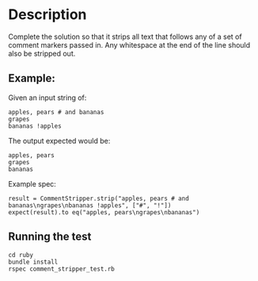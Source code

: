 # Description

Complete the solution so that it strips all text that follows any of a set of comment markers passed in. Any whitespace at the end of the line should also be stripped out.

## Example:

Given an input string of:

```
apples, pears # and bananas
grapes
bananas !apples
```

The output expected would be:
```
apples, pears
grapes
bananas
```

Example spec:
```
result = CommentStripper.strip("apples, pears # and bananas\ngrapes\nbananas !apples", ["#", "!"])
expect(result).to eq("apples, pears\ngrapes\nbananas")
```

## Running the test

```
cd ruby
bundle install
rspec comment_stripper_test.rb
```
